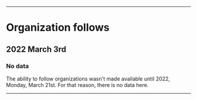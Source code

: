 
***

# Organization follows

## 2022 March 3rd

### No data

The ability to follow organizations wasn't made available until 2022, Monday, March 21st. For that reason, there is no data here.

***
